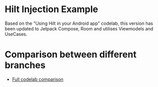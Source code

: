 # Hilt Injection Example

Based on the "Using Hilt in your Android app" codelab, this version has been updated to Jetpack Compose, Room and utilises Viewmodels and UseCases.

# Comparison between different branches
* [Full codelab comparison](https://github.com/googlecodelabs/android-hilt/compare/master...solution)

